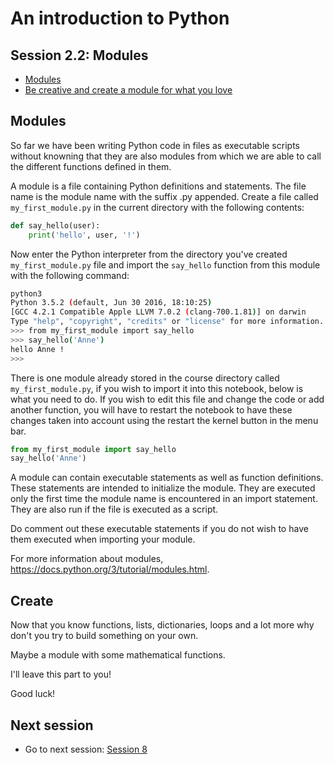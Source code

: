
# An introduction to Python

## Session 2.2: Modules
- [Modules](#Modules)
- [Be creative and create a module for what you love](#Create)

## Modules

So far we have been writing Python code in files as executable scripts without knowning that they are also modules from which we are able to call the different functions defined in them.

A module is a file containing Python definitions and statements. The file name is the module name with the suffix .py appended. Create a file called `my_first_module.py` in the current directory with the following contents:


```python
def say_hello(user):
    print('hello', user, '!')
```

Now enter the Python interpreter from the directory you've created `my_first_module.py` file and import the `say_hello` function from this module with the following command:

```bash
python3
Python 3.5.2 (default, Jun 30 2016, 18:10:25) 
[GCC 4.2.1 Compatible Apple LLVM 7.0.2 (clang-700.1.81)] on darwin
Type "help", "copyright", "credits" or "license" for more information.
>>> from my_first_module import say_hello
>>> say_hello('Anne')
hello Anne !
>>> 
```

There is one module already stored in the course directory called `my_first_module.py`, if you wish to import it into this notebook, below is what you need to do. If you wish to edit this file and change the code or add another function, you will have to restart the notebook to have these changes taken into account using the restart the kernel button in the menu bar.


```python
from my_first_module import say_hello
say_hello('Anne')
```

A module can contain executable statements as well as function definitions. These statements are intended to initialize the module. They are executed only the first time the module name is encountered in an import statement. 
They are also run if the file is executed as a script.

Do comment out these executable statements if you do not wish to have them executed when importing your module.

For more information about modules, https://docs.python.org/3/tutorial/modules.html.

## Create 

Now that you know functions, lists, dictionaries, loops and a lot more why don't you try to build something on your own.

Maybe a module with some mathematical functions.

I'll leave this part to you!

Good luck!

## Next session

- Go to next session: [Session 8](Session_8.md)
